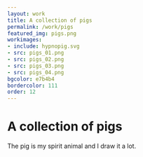 ```yaml
---
layout: work
title: A collection of pigs
permalink: /work/pigs
featured_img: pigs.png
workimages:
- include: hypnopig.svg
- src: pigs_01.png
- src: pigs_02.png
- src: pigs_03.png
- src: pigs_04.png
bgcolor: e7b4b4
bordercolor: 111
order: 12
---
```


# A collection of pigs

The pig is my spirit animal and I draw it a lot.


